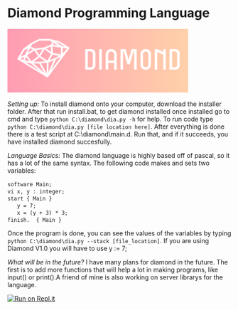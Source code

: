 # Diamond Programming Language
![Diamond logo](/images/logo.PNG)

*Setting up:*
To install diamond onto your computer, download the installer folder. After that run install.bat, to get diamond installed once installed go to cmd and type ```python C:\diamond\dia.py -h``` for help. To run code type ```python C:\diamond\dia.py [file location here]```. After everything is done there is a test script at C:\diamond\main.d. Run that, and if it succeeds, you have installed diamond succesfully.

*Language Basics:*
The diamond language is highly based off of pascal, so it has a lot of the same syntax. The following code makes and sets two variables: 
```
software Main;
vi x, y : integer;
start { Main }
   y = 7;
   x = (y + 3) * 3;
finish.  { Main }
```

Once the program is done, you can see the values of the variables by typing ```python C:\diamond\dia.py --stack [file_location]```. 
If you are using Diamond V1.0 you will have to use y := 7;

*What will be in the future?*
I have many plans for diamond in the future. The first is to add more functions that will help a lot in making programs, like input() or print().A friend of mine is also working on server librarys for the language.

[![Run on Repl.it](https://repl.it/badge/github/crohn64/Diamond)](https://repl.it/github/crohn64/Diamond)
